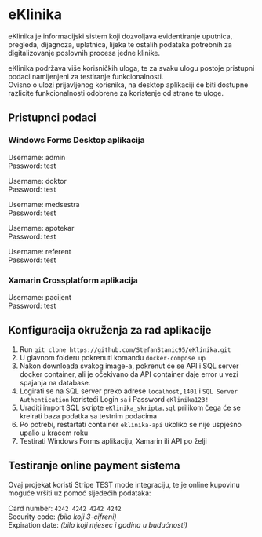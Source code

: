 # eKlinika

eKlinika je informacijski sistem koji dozvoljava evidentiranje uputnica, pregleda, dijagnoza, uplatnica, lijeka te ostalih podataka potrebnih za digitalizovanje poslovnih procesa jedne klinike.

eKlinika podržava više korisničkih uloga, te za svaku ulogu postoje pristupni podaci namijenjeni za testiranje funkcionalnosti.  
Ovisno o ulozi prijavljenog korisnika, na desktop aplikaciji će biti dostupne razlicite funkcionalnosti odobrene za koristenje od strane te uloge.

## Pristupnci podaci

### Windows Forms Desktop aplikacija

Username: admin  
Password: test

Username: doktor  
Password: test

Username: medsestra  
Password: test

Username: apotekar  
Password: test

Username: referent  
Password: test

### Xamarin Crossplatform aplikacija 

Username: pacijent  
Password: test

## Konfiguracija okruženja za rad aplikacije

1. Run `git clone https://github.com/StefanStanic95/eKlinika.git`
2. U glavnom folderu pokrenuti komandu `docker-compose up`
3. Nakon downloada svakog image-a, pokrenut će se API i SQL server docker container, ali je očekivano da API container daje error u vezi spajanja na database.
4. Logirati se na SQL server preko adrese `localhost,1401` i `SQL Server Authentication` koristeći Login `sa` i Password `eKlinika123!`
5. Uraditi import SQL skripte `eKlinika_skripta.sql` prilikom čega će se kreirati baza podatka sa testnim podacima
6. Po potrebi, restartati container `eklinika-api` ukoliko se nije uspješno upalio u kraćem roku
5. Testirati Windows Forms aplikaciju, Xamarin ili API po želji

## Testiranje online payment sistema

Ovaj projekat koristi Stripe TEST mode integraciju, te je online kupovinu moguće vršiti uz pomoć sljedećih podataka:

Card number: `4242 4242 4242 4242`  
Security code: _(bilo koji 3-cifreni)_  
Expiration date: _(bilo koji mjesec i godina u budućnosti)_  